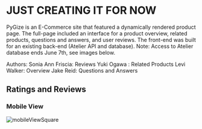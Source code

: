 # JUST CREATING IT FOR NOW

PyGize is an E-Commerce site that featured a dynamically rendered product page. The full-page included an interface for a product overview, related products, questions and answers, and user reviews. The front-end was built for an existing back-end (Atelier API and database). Note: Access to Atelier database ends June 7th, see images below. 



Authors:
Sonia Ann Friscia: Reviews
Yuki Ogawa : Related Products
Levi Walker: Overview
Jake Reid: Questions and Answers






## Ratings and Reviews


### Mobile View
![mobileViewSquare](https://user-images.githubusercontent.com/97041979/172023010-fb962a66-3d8e-4c4d-ad1b-c9313117b1c4.gif)
